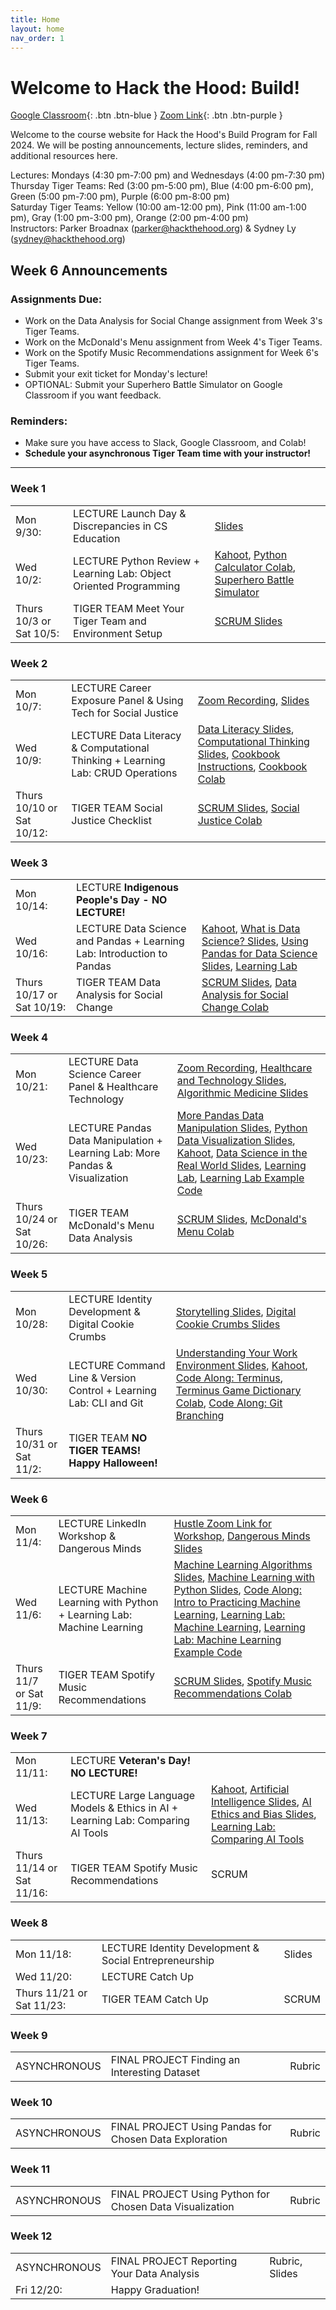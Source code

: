 ```yaml
---
title: Home
layout: home
nav_order: 1
---
```


# Welcome to Hack the Hood: Build!
[Google Classroom](https://classroom.google.com/u/2/c/NjkxNTY0MzI4Njk0){: .btn .btn-blue }
[Zoom Link](https://us06web.zoom.us/j/3435754269){: .btn .btn-purple }

Welcome to the course website for Hack the Hood's Build Program for Fall 2024. We will be posting announcements, lecture slides, reminders, and additional resources here.

Lectures: Mondays (4:30 pm-7:00 pm) and Wednesdays (4:00 pm-7:30 pm)  
Thursday Tiger Teams: Red (3:00 pm-5:00 pm), Blue (4:00 pm-6:00 pm), Green (5:00 pm-7:00 pm), Purple (6:00 pm-8:00 pm)  
Saturday Tiger Teams: Yellow (10:00 am-12:00 pm), Pink (11:00 am-1:00 pm), Gray (1:00 pm-3:00 pm), Orange (2:00 pm-4:00 pm)  
Instructors: Parker Broadnax (<a href="mailto:example@example.com">parker@hackthehood.org</a>) & Sydney Ly (<a href="mailto:example@example.com">sydney@hackthehood.org</a>)  

## Week 6 Announcements
### Assignments Due:
- Work on the Data Analysis for Social Change assignment from Week 3's Tiger Teams.
- Work on the McDonald's Menu assignment from Week 4's Tiger Teams.
- Work on the Spotify Music Recommendations assignment for Week 6's Tiger Teams.
- Submit your exit ticket for Monday's lecture!
- OPTIONAL: Submit your Superhero Battle Simulator on Google Classroom if you want feedback.
### Reminders:
- Make sure you have access to Slack, Google Classroom, and Colab!
- **Schedule your asynchronous Tiger Team time with your instructor!**

---

### Week 1
<table>
  <tr>
    <td>Mon 9/30:</td>
    <td><span class="label label-green">LECTURE</span> Launch Day & Discrepancies in CS Education </td>
    <td><a href="https://docs.google.com/presentation/d/1tC73h3vBL_O77YNScw-DJ9GWeLTu_vPek1oEoD9TozI/edit?usp=sharing">Slides</a></td>
  </tr>
  <tr>
    <td>Wed 10/2:</td>
    <td><span class="label label-green">LECTURE</span> Python Review + Learning Lab: Object Oriented Programming </td>
    <td><a href="https://create.kahoot.it/share/review-of-python-basics/5922a08b-12b3-43a4-bc6d-8f935e4c8533">Kahoot</a>, <a href="https://colab.research.google.com/drive/1-5-siN7N1miA4ZwJ8-ohUWdmjB1q0U21?usp=sharing">Python Calculator Colab</a>, <a href="https://docs.google.com/document/d/1MUAdr1Pd2fJgUEqltH1rWrsJQ6S7RsqXwUid8lmOkiM/edit?usp=sharing">Superhero Battle Simulator</a></td>
  </tr>
  <tr>
    <td>Thurs 10/3 or Sat 10/5:</td>
    <td><span class="label label-yellow">TIGER TEAM</span> Meet Your Tiger Team and Environment Setup </td>
    <td><a href="https://docs.google.com/presentation/d/1h3sxUjlMPgJzFVTq6ipNlzjYnNJy76ktXSIHjVUThi8/edit">SCRUM Slides</a></td>
  </tr>
</table>

### Week 2
<table>
  <tr>
    <td>Mon 10/7:</td>
    <td><span class="label label-green">LECTURE</span> Career Exposure Panel & Using Tech for Social Justice </td>
    <td><a href="https://drive.google.com/file/d/13GXRut967041BO4ylaTKngcxyPlpChWL/view?usp=sharing">Zoom Recording</a>, <a href="https://docs.google.com/presentation/d/11InC8XXw2JvWPFuQ22ZdbeE3ZFUNpB9EZLxt3AVGn3M/edit?usp=sharing">Slides</a></td>
  </tr>
  <tr>
    <td>Wed 10/9:</td>
    <td><span class="label label-green">LECTURE</span> Data Literacy & Computational Thinking + Learning Lab: CRUD Operations </td>
    <td><a href="https://docs.google.com/presentation/d/1PDbdWzDJ004kM1cy2zMjqfDvLrMN2-7yUaBcK_-5ThA/edit?usp=sharing">Data Literacy Slides</a>, <a href="https://docs.google.com/presentation/d/15UGx1o3D5rjj6tz-smFmHxvr2TJySQJ69ozoBMzqQUw/edit?usp=sharing">Computational Thinking Slides</a>, <a href="https://docs.google.com/document/d/1Z4YXbWi3hocjmrAhjJ3-YA__woTU3zguEcltrr_QtTs/edit?usp=sharing">Cookbook Instructions</a>, <a href="https://colab.research.google.com/drive/1amYfGYV6BDKfUtRuYwjQP8V0WVRNwEfB?usp=sharing">Cookbook Colab</a></td>
  </tr>
  <tr>
    <td>Thurs 10/10 or Sat 10/12:</td>
    <td><span class="label label-yellow">TIGER TEAM</span> Social Justice Checklist </td>
    <td><a href="https://docs.google.com/presentation/d/1h3sxUjlMPgJzFVTq6ipNlzjYnNJy76ktXSIHjVUThi8/edit">SCRUM Slides</a>, <a href="https://colab.research.google.com/drive/1nuuNJmBJ0gxs8UvZWLht_yJiyKm0_ZVn?usp=sharing">Social Justice Colab</a></td>
  </tr>
</table>

### Week 3
<table>
  <tr>
    <td>Mon 10/14:</td>
    <td><span class="label label-green">LECTURE</span> <b>Indigenous People's Day - NO LECTURE!</b> </td>
    <td></td>
  </tr>
  <tr>
    <td>Wed 10/16:</td>
    <td><span class="label label-green">LECTURE</span> Data Science and Pandas + Learning Lab: Introduction to Pandas </td>
    <td><a href="https://create.kahoot.it/share/what-do-you-know-about-ds/3d760fd6-b1c1-4a23-9706-8992736c433f">Kahoot</a>, <a href="https://docs.google.com/presentation/d/1XeyaEb2a56DUql8L8MCrDsU8mrJYmBU1DWYNkC0ODuc/edit?usp=sharing">What is Data Science? Slides</a>, <a href="https://docs.google.com/presentation/d/1AvSLUCzT73Rr25NKmXSdzoM6UeeSYc3MtRZRFXjotUM/edit?usp=sharing">Using Pandas for Data Science Slides</a>, <a href="https://colab.research.google.com/drive/16YWRdzdgoV0gF7gVf-BeHwsUMyOZkTXU?usp=sharing">Learning Lab</a></td>
  </tr>
  <tr>
    <td>Thurs 10/17 or Sat 10/19:</td>
    <td><span class="label label-yellow">TIGER TEAM</span> Data Analysis for Social Change </td>
    <td><a href="https://docs.google.com/presentation/d/1h3sxUjlMPgJzFVTq6ipNlzjYnNJy76ktXSIHjVUThi8/edit">SCRUM Slides</a>, <a href="https://colab.research.google.com/drive/1eKUh-AFT9IWGVEEvhVgrn5doH5AT1pDr?usp=sharing">Data Analysis for Social Change Colab</a></td>
  </tr>
</table>

### Week 4
<table>
  <tr>
    <td>Mon 10/21:</td>
    <td><span class="label label-green">LECTURE</span> Data Science Career Panel & Healthcare Technology </td>
    <td><a href="https://drive.google.com/file/d/1PBgxdgqjiX6eJJeOhijebCMxa6-lhkum/view?usp=sharing">Zoom Recording</a>, <a href="https://docs.google.com/presentation/d/1Ez-9kCHIBajpAtq2t_Fb6x9QBt3inBmR8psa9q8LnP8/edit?usp=sharing">Healthcare and Technology Slides</a>, <a href="https://docs.google.com/presentation/d/1CLo8ys6IcgTFlVknZGXHRIRd2rwgiH-ERVKFbp4ZG6M/edit?usp=sharing">Algorithmic Medicine Slides</a></td>
  </tr>
  <tr>
    <td>Wed 10/23:</td>
    <td><span class="label label-green">LECTURE</span> Pandas Data Manipulation + Learning Lab: More Pandas & Visualization </td>
    <td><a href="https://docs.google.com/presentation/d/17bKVZr5c_dkqsG6nqinvKnUJTX2hPt6PKK3XxkIvs1Q/edit?usp=sharing">More Pandas Data Manipulation Slides</a>, <a href="https://docs.google.com/presentation/d/1BwIkln48NMvADEcXtzn3y8rrl5Tr-DNFX90OBTVndYE/edit?usp=sharing">Python Data Visualization Slides</a>, <a href="https://create.kahoot.it/share/python-pandas/38619786-2464-4fcb-a460-cdf00e706aa2">Kahoot</a>, <a href="https://docs.google.com/presentation/d/12b6R0EOVPPr9tlj1YkSDaWEnfIfhRmgzAwAO8NrHDuc/edit?usp=sharing">Data Science in the Real World Slides</a>, <a href="https://colab.research.google.com/drive/19gv1YqrTQCmBOJcnDw0toJeC5CYsPyq2?usp=sharing">Learning Lab</a>, <a href="https://colab.research.google.com/drive/1tb1iLDHj2ydyGT43gOZ3EhWXJvbaik9C?usp=sharing">Learning Lab Example Code</a></td>
  </tr>
  <tr>
    <td>Thurs 10/24 or Sat 10/26:</td>
    <td><span class="label label-yellow">TIGER TEAM</span> McDonald's Menu Data Analysis </td>
    <td><a href="https://docs.google.com/presentation/d/1h3sxUjlMPgJzFVTq6ipNlzjYnNJy76ktXSIHjVUThi8/edit">SCRUM Slides</a>, <a href="https://drive.google.com/drive/folders/1irBnQR4apQXbF9Lt7l0fIx97baUW2zgt?usp=drive_link">McDonald's Menu Colab</a></td>
  </tr>
</table>

### Week 5
<table>
  <tr>
    <td>Mon 10/28:</td>
    <td><span class="label label-green">LECTURE</span> Identity Development & Digital Cookie Crumbs </td>
    <td><a href="https://docs.google.com/presentation/d/1dEo7nviFS9cDggaCL6iBgkhHkxA5QskC5wLMupB74SE/edit?usp=sharing">Storytelling Slides</a>, <a href="https://docs.google.com/presentation/d/10pVhezOtlNoJhyr5KB1IZhrgTjjRLZCBGvTIzyvIkJw/edit?usp=sharing">Digital Cookie Crumbs Slides</a></td>
  </tr>
  <tr>
    <td>Wed 10/30:</td>
    <td><span class="label label-green">LECTURE</span> Command Line & Version Control + Learning Lab: CLI and Git </td>
    <td><a href="https://docs.google.com/presentation/d/1kaRmEraxoPQnF_YDOXSXEnsPK69zjMFsBTioePlJrIQ/edit?usp=sharing">Understanding Your Work Environment Slides</a>, <a href="https://create.kahoot.it/share/review-of-commands-git-bash/c1718366-8b18-4a3b-a634-c666331201cc">Kahoot</a>, <a href="https://web.mit.edu/mprat/Public/web/Terminus/Web/main.html">Code Along: Terminus</a>, <a href="https://colab.research.google.com/drive/1r6ULZauwFnIL4eo_lyMxuLzywrc2CmC9?usp=sharing">Terminus Game Dictionary Colab</a>, <a href="https://learngitbranching.js.org/">Code Along: Git Branching</a></td>
  </tr>
  <tr>
    <td>Thurs 10/31 or Sat 11/2:</td>
    <td><span class="label label-yellow">TIGER TEAM</span> <b>NO TIGER TEAMS! Happy Halloween!</b> </td>
    <td></td>
  </tr>
</table>

### Week 6
<table>
  <tr>
    <td>Mon 11/4:</td>
    <td><span class="label label-green">LECTURE</span> LinkedIn Workshop & Dangerous Minds </td>
    <td><a href="https://us06web.zoom.us/j/9331115953">Hustle Zoom Link for Workshop</a>, <a href="https://docs.google.com/presentation/d/1zPTpsC2LkzP9lN7U1hn1CHOmW_KYGIgu5cV3xCm4LF0/edit?usp=sharing">Dangerous Minds Slides</a></td>
  </tr>
  <tr>
    <td>Wed 11/6:</td>
    <td><span class="label label-green">LECTURE</span> Machine Learning with Python + Learning Lab: Machine Learning </td>
    <td><a href="https://docs.google.com/presentation/d/1Z33xlca21yErkuwPhqzAdGNfBJs8Bg_46KcKhTeLtuA/edit?usp=sharing">Machine Learning Algorithms Slides</a>, <a href="https://docs.google.com/presentation/d/1j4c2qJzjfMU1tGNVyhS2pXb16O4zY7DmPGTCZxakbmw/edit?usp=sharing">Machine Learning with Python Slides</a>, <a href="https://colab.research.google.com/drive/15g6ibTIA_H_Am9bCguiZEbv12KGGQvq_?usp=sharing">Code Along: Intro to Practicing Machine Learning</a>, <a href="https://colab.research.google.com/drive/1hcc6MGEWubLdnUso_QxAR1-rjRBakfsF?usp=sharing">Learning Lab: Machine Learning</a>, <a href="https://colab.research.google.com/drive/1NpuvZhcRZItLfBm7pE9p1LrNFWCF2o45?usp=sharing">Learning Lab: Machine Learning Example Code</a></td>
  </tr>
  <tr>
    <td>Thurs 11/7 or Sat 11/9:</td>
    <td><span class="label label-yellow">TIGER TEAM</span> Spotify Music Recommendations </td>
    <td><a href="https://docs.google.com/presentation/d/1h3sxUjlMPgJzFVTq6ipNlzjYnNJy76ktXSIHjVUThi8/edit">SCRUM Slides</a>, <a href="https://colab.research.google.com/drive/1owqsDYnHzvny2xwVlACUSPS_LOf-gFUm?usp=sharing">Spotify Music Recommendations Colab</a></td>
  </tr>
</table>

### Week 7
<table>
  <tr>
    <td>Mon 11/11:</td>
    <td><span class="label label-green">LECTURE</span> <b>Veteran's Day! NO LECTURE!</b> </td>
    <td></td>
  </tr>
  <tr>
    <td>Wed 11/13:</td>
    <td><span class="label label-green">LECTURE</span> Large Language Models & Ethics in AI + Learning Lab: Comparing AI Tools </td>
    <td><a href="https://create.kahoot.it/details/33c0a7d5-9802-4310-928d-80644c684cf5">Kahoot</a>, <a href="https://docs.google.com/presentation/d/1zk5eD2lOibxaCQmugZUQK3eVRmTp4nvT8FA-F3izFRQ/edit?usp=sharing">Artificial Intelligence Slides</a>, <a href="https://docs.google.com/presentation/d/1da9kgyP9Qexyl1H4OsUpRSVey8UkbQXS-MUP5ya6FgQ/edit?usp=sharing">AI Ethics and Bias Slides</a>, <a href="https://colab.research.google.com/drive/1Kd0AuVzhumqAkNEKD3d2D4jftQIyOmLc?usp=sharing">Learning Lab: Comparing AI Tools</a></td>
  </tr>
  <tr>
    <td>Thurs 11/14 or Sat 11/16:</td>
    <td><span class="label label-yellow">TIGER TEAM</span> Spotify Music Recommendations </td>
    <td>SCRUM</td>
  </tr>
</table>

### Week 8
<table>
  <tr>
    <td>Mon 11/18:</td>
    <td><span class="label label-green">LECTURE</span> Identity Development & Social Entrepreneurship </td>
    <td>Slides</td>
  </tr>
  <tr>
    <td>Wed 11/20:</td>
    <td><span class="label label-green">LECTURE</span> Catch Up </td>
    <td></td>
  </tr>
  <tr>
    <td>Thurs 11/21 or Sat 11/23:</td>
    <td><span class="label label-yellow">TIGER TEAM</span> Catch Up </td>
    <td>SCRUM</td>
  </tr>
</table>

### Week 9
<table>
  <tr>
    <td>ASYNCHRONOUS</td>
    <td><span class="label label-red">FINAL PROJECT</span> Finding an Interesting Dataset </td>
    <td>Rubric</td>
  </tr>
</table>

### Week 10
<table>
  <tr>
    <td>ASYNCHRONOUS</td>
    <td><span class="label label-red">FINAL PROJECT</span> Using Pandas for Chosen Data Exploration </td>
    <td>Rubric</td>
  </tr>
</table>

### Week 11
<table>
  <tr>
    <td>ASYNCHRONOUS</td>
    <td><span class="label label-red">FINAL PROJECT</span> Using Python for Chosen Data Visualization </td>
    <td>Rubric</td>
  </tr>
</table>

### Week 12
<table>
  <tr>
    <td>ASYNCHRONOUS</td>
    <td><span class="label label-red">FINAL PROJECT</span> Reporting Your Data Analysis </td>
    <td>Rubric, Slides</td>
  </tr>
  <tr>
    <td>Fri 12/20:</td>
    <td> Happy Graduation! </td>
    <td></td>
  </tr>
</table>
